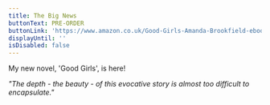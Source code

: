 ```yaml
---
title: The Big News
buttonText: PRE-ORDER
buttonLink: 'https://www.amazon.co.uk/Good-Girls-Amanda-Brookfield-ebook/dp/B07V2XF69J'
displayUntil: ''
isDisabled: false
---
```


My new novel, 'Good Girls', is here!

_"The depth - the beauty - of this evocative story is almost too difficult to encapsulate."_
